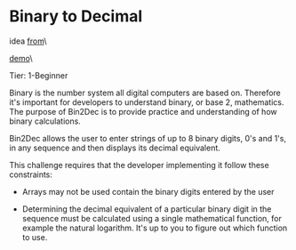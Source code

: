 # Binary to Decimal

idea [from](https://github.com/florinpop17/app-ideas/blob/master/Projects/1-Beginner/Bin2Dec-App.md)\

[demo](https://mmhaque7.github.io/Bin2Dec/)\

Tier: 1-Beginner

Binary is the number system all digital computers are based on. Therefore it's important for developers to understand binary, or base 2, mathematics. The purpose of Bin2Dec is to provide practice and understanding of how binary calculations.

Bin2Dec allows the user to enter strings of up to 8 binary digits, 0's and 1's, in any sequence and then displays its decimal equivalent.

This challenge requires that the developer implementing it follow these constraints:

- Arrays may not be used contain the binary digits entered by the user

- Determining the decimal equivalent of a particular binary digit in the sequence must be calculated using a single mathematical function, for example the natural logarithm. It's up to you to figure out which function to use.
